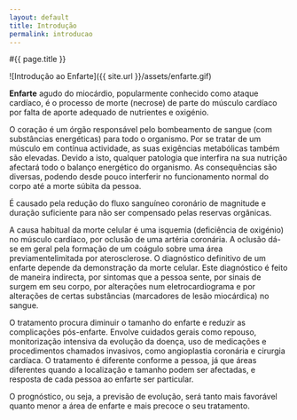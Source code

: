 ```yaml
---
layout: default
title: Introdução
permalink: introducao
---
```


#{{ page.title }}

![Introdução ao Enfarte]({{ site.url }}/assets/enfarte.gif)

<strong>Enfarte</strong> agudo do miocárdio, popularmente conhecido como ataque cardíaco, é o processo de morte (necrose) de parte do músculo cardíaco por falta de aporte adequado de nutrientes e oxigénio.

O coração é um órgão responsável pelo bombeamento de sangue (com substâncias energéticas) para todo o organismo. Por se tratar de um músculo em contínua actividade, as suas exigências metabólicas também são elevadas. Devido a isto, qualquer patologia que interfira na sua nutrição afectará todo o balanço energético do organismo. As consequências são diversas, podendo desde pouco interferir no funcionamento normal do corpo até a morte súbita da pessoa.

É causado pela redução do fluxo sanguíneo coronário de magnitude e duração suficiente para não ser compensado pelas reservas orgânicas.

A causa habitual da morte celular é uma isquemia (deficiência de oxigénio) no músculo cardíaco, por oclusão de uma artéria coronária. A oclusão dá-se em geral pela formação de um coágulo sobre uma área previamentelimitada por aterosclerose.
O diagnóstico definitivo de um enfarte depende da demonstração da morte celular. Este diagnóstico é feito de maneira indirecta, por sintomas que a pessoa sente, por sinais de surgem em seu corpo, por alterações num eletrocardiograma e por alterações de certas substâncias (marcadores de lesão miocárdica) no sangue.

O tratamento procura diminuir o tamanho do enfarte e reduzir as complicações pós-enfarte. Envolve cuidados gerais como repouso, monitorização intensiva da evolução da doença, uso de medicações e procedimentos chamados invasivos, como angioplastia coronária e cirurgia cardíaca. O tratamento é diferente conforme a pessoa, já que áreas diferentes quando a localização e tamanho podem ser afectadas, e resposta de cada pessoa ao enfarte ser particular.

O prognóstico, ou seja, a previsão de evolução, será tanto mais favorável quanto menor a área de enfarte e mais precoce o seu tratamento.
